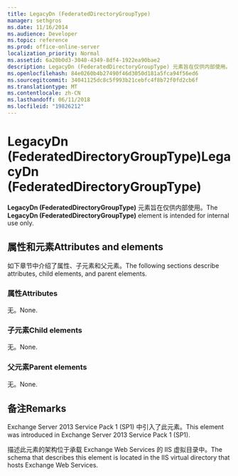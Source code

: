 ```yaml
---
title: LegacyDn (FederatedDirectoryGroupType)
manager: sethgros
ms.date: 11/16/2014
ms.audience: Developer
ms.topic: reference
ms.prod: office-online-server
localization_priority: Normal
ms.assetid: 6a20b0d3-3048-4349-8df4-1922ea90bae2
description: LegacyDn (FederatedDirectoryGroupType) 元素旨在仅供内部使用。
ms.openlocfilehash: 84e0260b4b27490f46d3050d181a5fca94f56ed6
ms.sourcegitcommit: 34041125dc8c5f993b21cebfc4f8b72f0fd2cb6f
ms.translationtype: MT
ms.contentlocale: zh-CN
ms.lasthandoff: 06/11/2018
ms.locfileid: "19826212"
---
```

# <a name="legacydn-federateddirectorygrouptype"></a><span data-ttu-id="00132-103">LegacyDn (FederatedDirectoryGroupType)</span><span class="sxs-lookup"><span data-stu-id="00132-103">LegacyDn (FederatedDirectoryGroupType)</span></span>

<span data-ttu-id="00132-104">**LegacyDn (FederatedDirectoryGroupType)** 元素旨在仅供内部使用。</span><span class="sxs-lookup"><span data-stu-id="00132-104">The **LegacyDn (FederatedDirectoryGroupType)** element is intended for internal use only.</span></span> 

## <a name="attributes-and-elements"></a><span data-ttu-id="00132-105">属性和元素</span><span class="sxs-lookup"><span data-stu-id="00132-105">Attributes and elements</span></span>

<span data-ttu-id="00132-106">如下章节中介绍了属性、子元素和父元素。</span><span class="sxs-lookup"><span data-stu-id="00132-106">The following sections describe attributes, child elements, and parent elements.</span></span>
  
### <a name="attributes"></a><span data-ttu-id="00132-107">属性</span><span class="sxs-lookup"><span data-stu-id="00132-107">Attributes</span></span>

<span data-ttu-id="00132-108">无。</span><span class="sxs-lookup"><span data-stu-id="00132-108">None.</span></span>
  
### <a name="child-elements"></a><span data-ttu-id="00132-109">子元素</span><span class="sxs-lookup"><span data-stu-id="00132-109">Child elements</span></span>

<span data-ttu-id="00132-110">无。</span><span class="sxs-lookup"><span data-stu-id="00132-110">None.</span></span>
  
### <a name="parent-elements"></a><span data-ttu-id="00132-111">父元素</span><span class="sxs-lookup"><span data-stu-id="00132-111">Parent elements</span></span>

<span data-ttu-id="00132-112">无。</span><span class="sxs-lookup"><span data-stu-id="00132-112">None.</span></span>
  
## <a name="remarks"></a><span data-ttu-id="00132-113">备注</span><span class="sxs-lookup"><span data-stu-id="00132-113">Remarks</span></span>

<span data-ttu-id="00132-114">Exchange Server 2013 Service Pack 1 (SP1) 中引入了此元素。</span><span class="sxs-lookup"><span data-stu-id="00132-114">This element was introduced in Exchange Server 2013 Service Pack 1 (SP1).</span></span>
  
<span data-ttu-id="00132-115">描述此元素的架构位于承载 Exchange Web Services 的 IIS 虚拟目录中。</span><span class="sxs-lookup"><span data-stu-id="00132-115">The schema that describes this element is located in the IIS virtual directory that hosts Exchange Web Services.</span></span>
  

